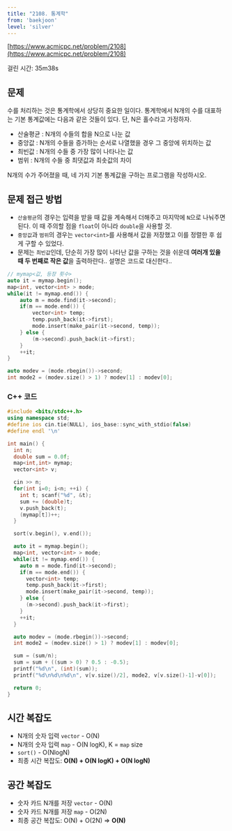 ```yaml
---
title: "2108. 통계학"
from: 'baekjoon'
level: 'silver'
---
```


[https://www.acmicpc.net/problem/2108](https://www.acmicpc.net/problem/2108)

걸린 시간: 35m38s 

## 문제 
수를 처리하는 것은 통계학에서 상당히 중요한 일이다. 통계학에서 N개의 수를 대표하는 기본 통계값에는 다음과 같은 것들이 있다. 단, N은 홀수라고 가정하자.

- 산술평균 : N개의 수들의 합을 N으로 나눈 값
- 중앙값 : N개의 수들을 증가하는 순서로 나열했을 경우 그 중앙에 위치하는 값
- 최빈값 : N개의 수들 중 가장 많이 나타나는 값
- 범위 : N개의 수들 중 최댓값과 최솟값의 차이
  
N개의 수가 주어졌을 때, 네 가지 기본 통계값을 구하는 프로그램을 작성하시오.

## 문제 접근 방법 
- `산술평균`의 경우는 입력을 받을 때 값을 계속해서 더해주고 마지막에 `N`으로 나눠주면 된다. 이 때 주의할 점을 `float`이 아니라 `double`을 사용할 것. 
- `중앙값`과 `범위`의 경우는 `vector<int>`를 사용해서 값을 저장했고 이를 정렬한 후 쉽게 구할 수 있었다.
- 문제는 `최빈값`인데, 단순히 가장 많이 나타난 값을 구하는 것을 쉬운데 **여러개 있을 때 두 번째로 작은 값**을 출력하란다.. 설명은 코드로 대신한다..
```cpp
// mymap<값, 등장 횟수>
auto it = mymap.begin();
map<int, vector<int> > mode;
while(it != mymap.end()) {
    auto m = mode.find(it->second);
    if(m == mode.end()) {
        vector<int> temp;
        temp.push_back(it->first);
        mode.insert(make_pair(it->second, temp));
    } else {
        (m->second).push_back(it->first);
    }
    ++it;
}

auto modev = (mode.rbegin())->second;
int mode2 = (modev.size() > 1) ? modev[1] : modev[0];
```

### C++ 코드

```cpp
#include <bits/stdc++.h> 
using namespace std; 
#define ios cin.tie(NULL), ios_base::sync_with_stdio(false)
#define endl '\n'

int main() {
  int n;
  double sum = 0.0f;
  map<int,int> mymap;
  vector<int> v;

  cin >> n;
  for(int i=0; i<n; ++i) {
    int t; scanf("%d", &t);
    sum += (double)t;
    v.push_back(t);
    (mymap[t])++;
  }

  sort(v.begin(), v.end());

  auto it = mymap.begin();
  map<int, vector<int> > mode;
  while(it != mymap.end()) {
    auto m = mode.find(it->second);
    if(m == mode.end()) {
      vector<int> temp;
      temp.push_back(it->first);
      mode.insert(make_pair(it->second, temp));
    } else {
      (m->second).push_back(it->first);
    }
    ++it;
  }

  auto modev = (mode.rbegin())->second;
  int mode2 = (modev.size() > 1) ? modev[1] : modev[0];

  sum = (sum/n);
  sum = sum + ((sum > 0) ? 0.5 : -0.5); 
  printf("%d\n", (int)(sum));
  printf("%d\n%d\n%d\n", v[v.size()/2], mode2, v[v.size()-1]-v[0]);

  return 0;
}
```

## 시간 복잡도
- N개의 숫자 입력 `vector` - O(N)
- N개의 숫자 입력 `map` - O(N logK), K = `map` size
- `sort()` - O(NlogN)
- 최종 시간 복잡도: **O(N) + O(N logK) + O(N logN)**

## 공간 복잡도
- 숫자 카드 N개를 저장 `vector` - O(N)
- 숫자 카드 N개를 저장 `map` - O(2N)
- 최종 공간 복잡도: O(N) + O(2N) => **O(N)**
